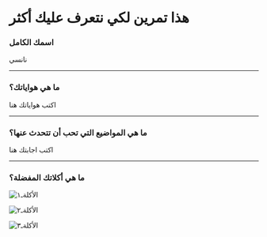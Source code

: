 # هذا تمرين لكي نتعرف عليك أكثر

### **اسمك الكامل**

نانسي

---

### **ما هي هواياتك؟**

اكتب هواياتك هنا

---

### **ما هي المواضيع التي تحب أن تتحدث عنها؟**

اكتب اجابتك هنا

---

### **ما هي أكلاتك المفضلة؟**

![الأكلةـ١](https://tiger-corporation-us.com/wp-content/uploads/2019/08/spicy-tuna-roll-900x600.jpg)

![الأكلةـ٢](https://s23209.pcdn.co/wp-content/uploads/2019/08/Easy-Chicken-TacosIMG_9890-600x900.jpg?p=30917)

![الأكلةـ٣](https://feedkfcbacks.com/wp-content/uploads/2020/03/KFC-Survey.jpg)
